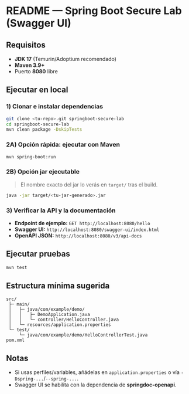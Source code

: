 # README — Spring Boot Secure Lab (Swagger UI)

## Requisitos

* **JDK 17** (Temurin/Adoptium recomendado)
* **Maven 3.9+**
* Puerto **8080** libre

## Ejecutar en local

### 1) Clonar e instalar dependencias

```bash
git clone <tu-repo>.git springboot-secure-lab
cd springboot-secure-lab
mvn clean package -DskipTests
```

### 2A) Opción rápida: ejecutar con Maven

```bash
mvn spring-boot:run
```

### 2B) Opción jar ejecutable

> El nombre exacto del jar lo verás en `target/` tras el build.

```bash
java -jar target/<tu-jar-generado>.jar
```

### 3) Verificar la API y la documentación

* **Endpoint de ejemplo:**
  `GET http://localhost:8080/hello`
* **Swagger UI:**
  `http://localhost:8080/swagger-ui/index.html`
* **OpenAPI JSON:**
  `http://localhost:8080/v3/api-docs`

## Ejecutar pruebas

```bash
mvn test
```

## Estructura mínima sugerida

```
src/
 ├─ main/
 │   ├─ java/com/example/demo/
 │   │   ├─ DemoApplication.java
 │   │   └─ controller/HelloController.java
 │   └─ resources/application.properties
 └─ test/
     └─ java/com/example/demo/HelloControllerTest.java
pom.xml
```

## Notas

* Si usas perfiles/variables, añádelas en `application.properties` o vía `-Dspring-...`/`--spring-...`.
* Swagger UI se habilita con la dependencia de **springdoc-openapi**.
